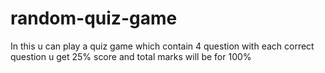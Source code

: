 # random-quiz-game
In this u can play a quiz game which contain 4 question with each correct question u get 25% score and total marks will be for 100%
